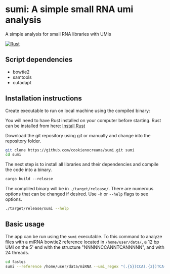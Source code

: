 # sumi: A simple small RNA umi analysis
A simple analysis for small RNA libraries with UMIs

[![Rust](https://github.com/cookienocreams/sumi/actions/workflows/rust.yml/badge.svg)](https://github.com/cookienocreams/sumi/actions/workflows/rust.yml)

## Script dependencies
- bowtie2
- samtools
- cutadapt

## Installation instructions

Create executable to run on local machine using the compiled binary:

You will need to have Rust installed on your computer before starting. Rust can be installed from here: [Install Rust](https://www.rust-lang.org/tools/install)

Download the git repository using git or manually and change into the repository folder.
```bash
git clone https://github.com/cookienocreams/sumi.git sumi
cd sumi
```

The next step is to install all libraries and their dependencies and compile the code into a binary.

```rust
cargo build --release
```

The compliled binary will be in `./target/release/`. There are numerous options that can be changed 
if desired. Use `-h` or `--help` flags to see options.

```bash
./target/release/sumi --help
```

## Basic usage

The app can be run using the `sumi` executable. To this command to analyze files with a miRNA bowtie2 reference located
in `/home/user/data/`, a 12 bp UMI on the 5' end with the structure "NNNNNCCANNTCANNNNN", and with 24 threads.

```bash
cd fastqs
sumi --reference /home/user/data/miRNA --umi_regex "(.{5})CCA(.{2})TCA(.{5})" --threads 24
```
